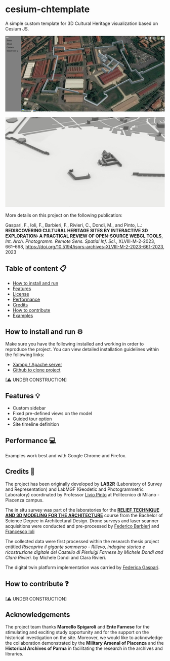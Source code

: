 # cesium-chtemplate
A simple custom template for 3D Cultural Heritage visualization based on Cesium JS.

![ Home page of the Potree based platform](./screenshots/Cesium-overview.png "Homepage of the Cesium based platform of the Farnese Castel in Piacenza (Italy)")

![3D Reconstruction of the construction phases](./screenshots/arsenalephases.gif "3D Reconstruction of the construction phases")

More details on this project on the following publication:

Gaspari, F., Ioli, F., Barbieri, F., Rivieri, C., Dondi, M., and Pinto, L.: **REDISCOVERING CULTURAL HERITAGE SITES BY INTERACTIVE 3D EXPLORATION: A PRACTICAL REVIEW OF OPEN-SOURCE WEBGL TOOLS**, *Int. Arch. Photogramm. Remote Sens. Spatial Inf. Sci.*, XLVIII-M-2-2023, 661–668, https://doi.org/10.5194/isprs-archives-XLVIII-M-2-2023-661-2023, 2023

## **Table of content** 📋

- [How to install and run](#how-to-install-and-run-⚙)
- [Features](#features-💡)
- [License](#license)
- [Performance](#performance-💻)
- [Credits](#credits-👥)
- [How to contribute](#how-to-contribute-❓)
- [Examples](#examples)

## **How to install and run** ⚙

Make sure you have the following installed and working in order to reproduce the project. You can view detailed installation guidelines within the following links:
* [Xampp / Apache server](https://www.apachefriends.org/index.html)
* [Github to clone project](https://git-scm.com/downloads)

[⚠ UNDER CONSTRUCTION]

## **Features** 💡
- Custom sidebar
- Fixed pre-defined views on the model
- Guided tour option
- Site timeline definition

## **Performance** 💻
Examples work best and with Google Chrome and Firefox.

## **Credits** 👥

The project has been originally developed by **LAB2R** (Laboratory of Survey and Representation) and LabMGF (Geodetic and Photogrammetric Laboratory) coordinated by Professor [Livio Pinto](https://www.researchgate.net/profile/Livio-Pinto) at Politecnico di Milano - Piacenza campus.

The in situ survey was part of the laboratories for the [**RELIEF TECHNIQUE AND 3D MODELING FOR THE ARCHITECTURE**](https://www11.ceda.polimi.it/schedaincarico/schedaincarico/controller/scheda_pubblica/SchedaPublic.do?&evn_default=evento&c_classe=735710&polij_device_category=DESKTOP&__pj0=0&__pj1=93e89e7f2db93a52f4de53beb4e38ea2) course from the Bachelor of Science Degree in Architectural Design. Drone surveys and laser scanner acquisitions were conducted and pre-processed by [Federico Barbieri](https://www.linkedin.com/in/federico-barbieri-8006a0228/) and [Francesco Ioli](https://www.linkedin.com/in/francesco-ioli-640061160/)

The collected data were first processed within the research thesis project entitled *Riscoprire il gigante sommerso - Rilievo, indagine storica e ricostruzione digitale del Castello di Pierluigi Farnese by Michele Dondi and Clara Rivieri.* by Michele Dondi and Clara Rivieri.

The digital twin platform implementation was carried by [Federica Gaspari](https://www.linkedin.com/in/federicagaspari/).

## **How to contribute** ❓

[⚠ UNDER CONSTRUCTION]

## **Acknowledgements** 

The project team thanks **Marcello Spigaroli** and **Ente Farnese** for the stimulating and exciting study opportunity and for the support on the historical investigation on the site. Moreover, we would like to acknowledge the collaboration demonstrated by the **Military Arsenal of Piacenza** and the **Historical Archives of Parma** in facilitating the research in the archives and libraries.